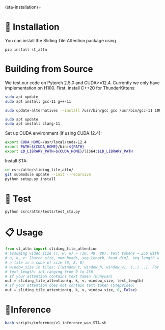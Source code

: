 (sta-installation)=

# 🔧 Installation
You can install the Sliding Tile Attention package using

```
pip install st_attn
``` 

# Building from Source
We test our code on Pytorch 2.5.0 and CUDA>=12.4. Currently we only have implementation on H100.
First, install C++20 for ThunderKittens:

```bash
sudo apt update
sudo apt install gcc-11 g++-11

sudo update-alternatives --install /usr/bin/gcc gcc /usr/bin/gcc-11 100 --slave /usr/bin/g++ g++ /usr/bin/g++-11

sudo apt update
sudo apt install clang-11
```

Set up CUDA environment (if using CUDA 12.4):

```bash
export CUDA_HOME=/usr/local/cuda-12.4
export PATH=${CUDA_HOME}/bin:${PATH} 
export LD_LIBRARY_PATH=${CUDA_HOME}/lib64:$LD_LIBRARY_PATH
```

Install STA:

```bash
cd csrc/attn/sliding_tile_attn/
git submodule update --init --recursive
python setup.py install
```

# 🧪 Test

```bash
python csrc/attn/tests/test_sta.py
```

# 📋 Usage

```python
from st_attn import sliding_tile_attention
# assuming video size (T, H, W) = (30, 48, 80), text tokens = 256 with padding. 
# q, k, v: [batch_size, num_heads, seq_length, head_dim], seq_length = T*H*W + 256
# a tile is a cube of size (6, 8, 8)
# window_size in tiles: [(window_t, window_h, window_w), (..)...]. For example, window size (3, 3, 3) means a query can attend to (3x6, 3x8, 3x8) = (18, 24, 24) tokens out of the total 30x48x80 video.
# text_length: int ranging from 0 to 256
# If your attention contains text token (Hunyuan)
out = sliding_tile_attention(q, k, v, window_size, text_length)
# If your attention does not contain text token (StepVideo)
out = sliding_tile_attention(q, k, v, window_size, 0, False)

```

# 🚀Inference

```bash
bash scripts/inference/v1_inference_wan_STA.sh
```
